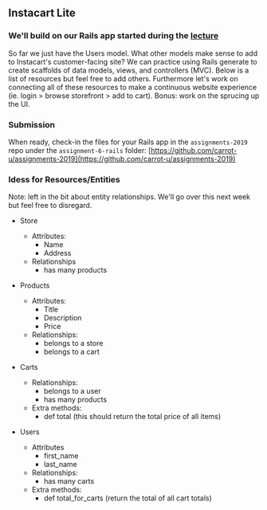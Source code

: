## Instacart Lite

### We'll build on our Rails app started during the [lecture](rails-intro.md)

So far we just have the Users model. What other models make sense to add to Instacart's customer-facing site? We can practice using Rails generate to create scaffolds of data models, views, and controllers (MVC). Below is a list of resources but feel free to add others. Furthermore let's work on connecting all of these resources to make a continuous website experience (ie. login > browse storefront > add to cart). Bonus: work on the sprucing up the UI.

### Submission
When ready, check-in the files for your Rails app in the `assignments-2019` repo under the `assignment-6-rails` folder: [https://github.com/carrot-u/assignments-2019](https://github.com/carrot-u/assignments-2019)


### Idess for Resources/Entities
Note: left in the bit about entity relationships. We'll go over this next week but feel free to disregard.

- Store
  - Attributes:
    - Name
    - Address
  - Relationships
    - has many products

- Products
  - Attributes:
    - Title
    - Description
    - Price
  - Relationships:
    - belongs to a store
    - belongs to a cart

- Carts
  - Relationships:
    - belongs to a user
    - has many products
  - Extra methods:
    - def total (this should return the total price of all items)

- Users
  - Attributes
    - first_name
    - last_name
  - Relationships:
    - has many carts
  - Extra methods:
    - def total_for_carts (return the total of all cart totals)
